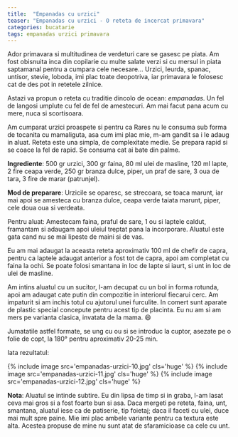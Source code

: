 ```yaml
---
title:  "Empanadas cu urzici"
teaser: "Empanadas cu urzici - O reteta de incercat primavara"
categories: bucatarie
tags: empanadas urzici primavara
---
```

Ador primavara si multitudinea de verdeturi care se gasesc pe piata. Am fost obisnuita inca din copilarie cu multe salate verzi si cu mersul in piata saptamanal pentru a cumpara cele necesare...
Urzici, leurda, spanac, untisor, stevie, loboda, imi plac toate deopotriva, iar primavara le folosesc cat de des pot in retetele zilnice.

Astazi va propun o reteta cu traditie dincolo de ocean: _empanadas_. Un fel de langosi umplute cu fel de fel de amestecuri. Am mai facut pana acum cu mere, nuca si scortisoara.

Am cumparat urzici proaspete si pentru ca Rares nu le consuma sub forma de tocanita cu mamaliguta, asa cum imi plac mie, m-am gandit sa i le adaug in aluat.
Reteta este una simpla, de complexitate medie. Se prepara rapid si se coace la fel de rapid. Se consuma cat ai bate din palme.

**Ingrediente**: 500 gr urzici, 300 gr faina, 80 ml ulei de masline, 120 ml lapte, 2 fire ceapa verde, 250 gr branza dulce, piper, un praf de sare, 3 oua de tara, 3 fire de marar (patrunjel).

**Mod de preparare**: Urzicile se oparesc, se strecoara, se toaca marunt, iar mai apoi se amesteca cu branza dulce, ceapa verde taiata marunt, piper, cele doua oua si verdeata.

Pentru aluat: Amestecam faina, praful de sare, 1 ou si laptele caldut, framantam si adaugam apoi uleiul treptat pana la incorporare. Aluatul este gata cand nu se mai lipeste de maini si de vas.

Eu am mai adaugat la aceasta reteta aproximativ 100 ml de chefir de capra, pentru ca laptele adaugat anterior a fost tot de capra, apoi am completat cu faina la ochi. Se poate folosi smantana in loc de lapte si iaurt, si unt in loc de ulei de masline.

Am intins aluatul cu un sucitor, l-am decupat cu un bol in forma rotunda, apoi am adaugat cate putin din compozitie in interiorul fiecarui cerc. Am impaturit si am inchis totul cu ajutorul unei furculite. In comert sunt aparate de plastic special concepute pentru acest tip de placinta. Eu nu am si am mers pe varianta clasica, invatata de la mama. :smile:

Jumatatile astfel formate, se ung cu ou si se introduc la cuptor, asezate pe o folie de copt, la 180° pentru aproximativ 20-25 min.

Iata rezultatul:

{% include image src='empanadas-urzici-10.jpg' cls='huge' %}
{% include image src='empanadas-urzici-11.jpg' cls='huge' %}
{% include image src='empanadas-urzici-12.jpg' cls='huge' %}

**Nota**: Aluatul se intinde subtire. Eu din lipsa de timp si in graba, l-am lasat ceva mai gros si a fost foarte bun si asa. Daca mergeti pe reteta, faina, unt, smantana, aluatul iese ca de patiserie, tip foietaj; daca il faceti cu ulei, duce mai mult spre paine. Mie imi plac ambele variante pentru ca textura este alta. Acestea propuse de mine nu sunt atat de sfaramicioase ca cele cu unt.
